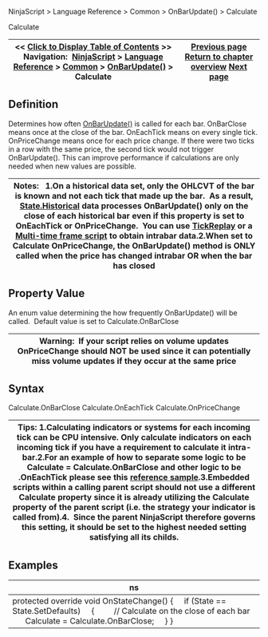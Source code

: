 ﻿
NinjaScript > Language Reference > Common > OnBarUpdate() > Calculate

Calculate

| << [Click to Display Table of Contents](calculate.md) >> **Navigation:**     [NinjaScript](ninjascript-1.md) > [Language Reference](language_reference_wip-1.md) > [Common](common-1.md) > [OnBarUpdate()](onbarupdate-1.md) > Calculate | [Previous page](barsperiod-1.md) [Return to chapter overview](onbarupdate-1.md) [Next page](count-1.md) |
| --- | --- |
## Definition
Determines how often [OnBarUpdate()](onbarupdate-1.md) is called for each bar. OnBarClose means once at the close of the bar. OnEachTick means on every single tick. OnPriceChange means once for each price change. If there were two ticks in a row with the same price, the second tick would not trigger OnBarUpdate(). This can improve performance if calculations are only needed when new values are possible.
 

| Notes:   1.On a historical data set, only the OHLCVT of the bar is known and not each tick that made up the bar.  As a result, [State.Historical](state-1.md) data processes OnBarUpdate() only on the close of each historical bar even if this property is set to OnEachTick or OnPriceChange.  You can use [TickReplay](tick_replay-1.md) or a [Multi-time frame script](multi-time_frame__instruments-1.md) to obtain intrabar data.2.When set to Calculate OnPriceChange, the OnBarUpdate() method is ONLY called when the price has changed intrabar OR when the bar has closed |
| --- |

## Property Value
An enum value determining the how frequently OnBarUpdate() will be called.  Default value is set to Calculate.OnBarClose
 

| Warning:  If your script relies on volume updates OnPriceChange should NOT be used since it can potentially miss volume updates if they occur at the same price |
| --- |

## Syntax
Calculate.OnBarClose
Calculate.OnEachTick
Calculate.OnPriceChange
 

| Tips: 1.Calculating indicators or systems for each incoming tick can be CPU intensive. Only calculate indicators on each incoming tick if you have a requirement to calculate it intra-bar.2.For an example of how to separate some logic to be Calculate = Calculate.OnBarClose and other logic to be .OnEachTick please see this [reference sample](http://www.ninjatrader.com/support/forum/showthread.php?t=19387).3.Embedded scripts within a calling parent script should not use a different Calculate property since it is already utilizing the Calculate property of the parent script (i.e. the strategy your indicator is called from).4.  Since the parent NinjaScript therefore governs this setting, it should be set to the highest needed setting satisfying all its childs. |
| --- |
## 
## 
## Examples

| ns |
| --- |
| protected override void OnStateChange() {      if (State == State.SetDefaults)      {          // Calculate on the close of each bar          Calculate = Calculate.OnBarClose;      } } |
